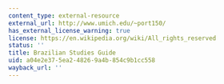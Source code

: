 ```yaml
---
content_type: external-resource
external_url: http://www.umich.edu/~port150/
has_external_license_warning: true
license: https://en.wikipedia.org/wiki/All_rights_reserved
status: ''
title: Brazilian Studies Guide
uid: a04e2e37-5ea2-4826-9a4b-854c9b1cc558
wayback_url: ''
---
```

